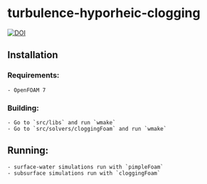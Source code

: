 # turbulence-hyporheic-clogging

[![DOI](https://zenodo.org/badge/639960484.svg)](https://zenodo.org/badge/latestdoi/639960484)

## Installation

### Requirements:

    - OpenFOAM 7
    
### Building:

    - Go to `src/libs` and run `wmake`
    - Go to `src/solvers/cloggingFoam` and run `wmake`

## Running:

    - surface-water simulations run with `pimpleFoam`
    - subsurface simulations run with `cloggingFoam`


